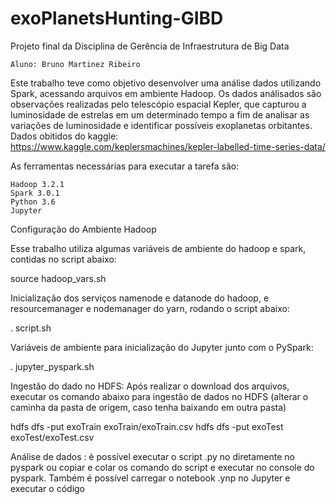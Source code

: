 # exoPlanetsHunting-GIBD
Projeto final da Disciplina de Gerência de Infraestrutura de Big Data

    Aluno: Bruno Martinez Ribeiro

Este trabalho teve como objetivo desenvolver uma análise dados utilizando Spark, acessando arquivos em ambiente Hadoop. Os dados análisados são observações realizadas pelo telescópio espacial Kepler, que capturou a luminosidade de estrelas em um determinado tempo a fim de analisar as variações de luminosidade e identificar possíveis exoplanetas orbitantes.
Dados obitidos do kaggle: https://www.kaggle.com/keplersmachines/kepler-labelled-time-series-data/

As ferramentas necessárias para executar a tarefa são:

    Hadoop 3.2.1
    Spark 3.0.1
    Python 3.6
    Jupyter

Configuração do Ambiente Hadoop

Esse trabalho utiliza algumas variáveis de ambiente do hadoop e spark, contidas no script abaixo:

source hadoop_vars.sh

Inicialização dos serviços namenode e datanode do hadoop, e resourcemanager e nodemanager do yarn, rodando o script abaixo:

. script.sh

Variáveis de ambiente para inicialização do Jupyter junto com o PySpark:

. jupyter_pyspark.sh

Ingestão do dado no HDFS:
Após realizar o download dos arquivos, executar os comando abaixo para ingestão de dados no HDFS (alterar o caminha da pasta de origem, caso tenha baixando em outra pasta)

hdfs dfs -put exoTrain exoTrain/exoTrain.csv
hdfs dfs -put exoTest exoTest/exoTest.csv

Análise de dados :
è possível executar o script .py no diretamente no pyspark ou copiar e colar os comando do script e executar no console do pyspark.
Também é possível carregar o notebook .ynp no Jupyter e executar o código
